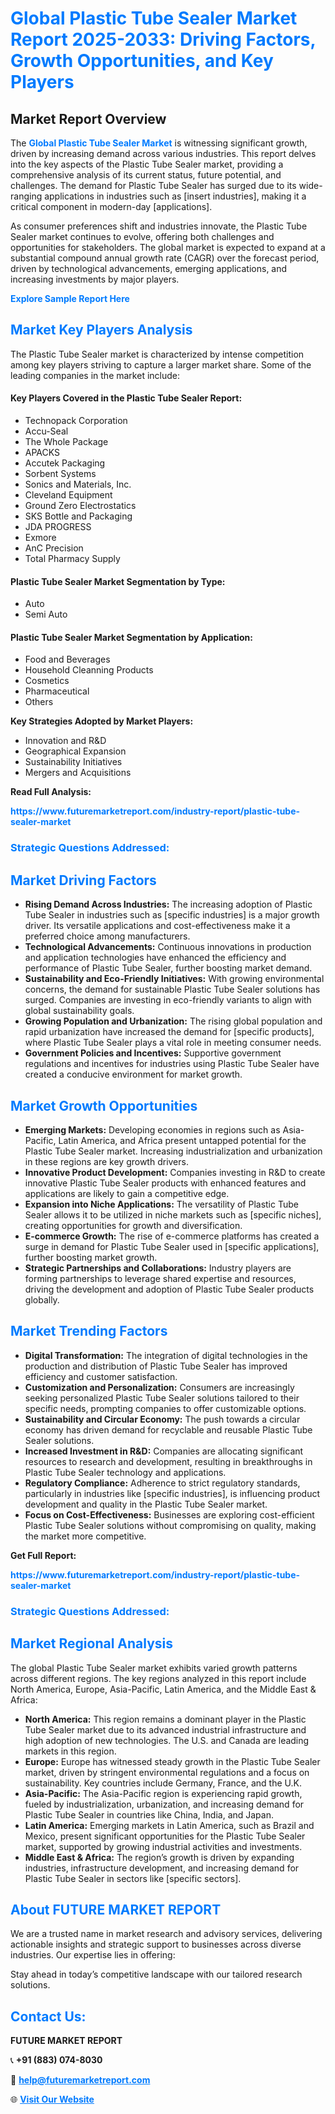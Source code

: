 <h1 style="color: #007BFF;">Global Plastic Tube Sealer Market Report 2025-2033: Driving Factors, Growth Opportunities, and Key Players</h1>

<section id="overview">
<h2>Market Report Overview</h2>
<p>The <a href="https://www.futuremarketreport.com/industry-report/plastic-tube-sealer-market" style="color: #007BFF; text-decoration: none;"><strong>Global Plastic Tube Sealer Market</strong></a> is witnessing significant growth, driven by increasing demand across various industries. This report delves into the key aspects of the Plastic Tube Sealer market, providing a comprehensive analysis of its current status, future potential, and challenges. The demand for Plastic Tube Sealer has surged due to its wide-ranging applications in industries such as [insert industries], making it a critical component in modern-day [applications].</p>
<p>As consumer preferences shift and industries innovate, the Plastic Tube Sealer market continues to evolve, offering both challenges and opportunities for stakeholders. The global market is expected to expand at a substantial compound annual growth rate (CAGR) over the forecast period, driven by technological advancements, emerging applications, and increasing investments by major players.</p>
</section>

<section id="overview">
<p><a href="https://www.futuremarketreport.com/request-sample/reportId=56151" style="color: #007BFF; text-decoration: none;"><strong>Explore Sample Report Here</strong></a></p>
</section>

<section id="key-players">
<h2 style="color: #007BFF;">Market Key Players Analysis</h2>
<p>The Plastic Tube Sealer market is characterized by intense competition among key players striving to capture a larger market share. Some of the leading companies in the market include:</p>
<h4>Key Players Covered in the Plastic Tube Sealer Report:</h4>
<ul><li>Technopack Corporation</li><li>Accu-Seal</li><li>The Whole Package</li><li>APACKS</li><li>Accutek Packaging</li><li>Sorbent Systems</li><li>Sonics and Materials, Inc.</li><li>Cleveland Equipment</li><li>Ground Zero Electrostatics</li><li>SKS Bottle and Packaging</li><li>JDA PROGRESS</li><li>Exmore</li><li>AnC Precision</li><li>Total Pharmacy Supply</li></ul>
<h4>Plastic Tube Sealer Market Segmentation by Type:</h4>
<ul><li>Auto</li><li>Semi Auto</li></ul>

<h4>Plastic Tube Sealer Market Segmentation by Application:</h4>
<ul><li>Food and Beverages</li><li>Household Cleanning Products</li><li>Cosmetics</li><li>Pharmaceutical</li><li>Others</li></ul>
<p><strong>Key Strategies Adopted by Market Players:</strong></p>
<ul>
<li>Innovation and R&D</li>
<li>Geographical Expansion</li>
<li>Sustainability Initiatives</li>
<li>Mergers and Acquisitions</li>
</ul>
</section>

<section>
<p><strong>Read Full Analysis: </strong></p><a href="https://www.futuremarketreport.com/industry-report/plastic-tube-sealer-market" style="color: #007BFF; text-decoration: none;"><strong>https://www.futuremarketreport.com/industry-report/plastic-tube-sealer-market</strong></a>
<h3 style="color: #007BFF;">Strategic Questions Addressed:</h3>
</section>

<section id="driving-factors">
<h2 style="color: #007BFF;">Market Driving Factors</h2>
<ul>
<li><strong>Rising Demand Across Industries:</strong> The increasing adoption of Plastic Tube Sealer in industries such as [specific industries] is a major growth driver. Its versatile applications and cost-effectiveness make it a preferred choice among manufacturers.</li>
<li><strong>Technological Advancements:</strong> Continuous innovations in production and application technologies have enhanced the efficiency and performance of Plastic Tube Sealer, further boosting market demand.</li>
<li><strong>Sustainability and Eco-Friendly Initiatives:</strong> With growing environmental concerns, the demand for sustainable Plastic Tube Sealer solutions has surged. Companies are investing in eco-friendly variants to align with global sustainability goals.</li>
<li><strong>Growing Population and Urbanization:</strong> The rising global population and rapid urbanization have increased the demand for [specific products], where Plastic Tube Sealer plays a vital role in meeting consumer needs.</li>
<li><strong>Government Policies and Incentives:</strong> Supportive government regulations and incentives for industries using Plastic Tube Sealer have created a conducive environment for market growth.</li>
</ul>
</section>

<section id="growth-opportunities">
<h2 style="color: #007BFF;">Market Growth Opportunities</h2>
<ul>
<li><strong>Emerging Markets:</strong> Developing economies in regions such as Asia-Pacific, Latin America, and Africa present untapped potential for the Plastic Tube Sealer market. Increasing industrialization and urbanization in these regions are key growth drivers.</li>
<li><strong>Innovative Product Development:</strong> Companies investing in R&D to create innovative Plastic Tube Sealer products with enhanced features and applications are likely to gain a competitive edge.</li>
<li><strong>Expansion into Niche Applications:</strong> The versatility of Plastic Tube Sealer allows it to be utilized in niche markets such as [specific niches], creating opportunities for growth and diversification.</li>
<li><strong>E-commerce Growth:</strong> The rise of e-commerce platforms has created a surge in demand for Plastic Tube Sealer used in [specific applications], further boosting market growth.</li>
<li><strong>Strategic Partnerships and Collaborations:</strong> Industry players are forming partnerships to leverage shared expertise and resources, driving the development and adoption of Plastic Tube Sealer products globally.</li>
</ul>
</section>

<section id="trending-factors">
<h2 style="color: #007BFF;">Market Trending Factors</h2>
<ul>
<li><strong>Digital Transformation:</strong> The integration of digital technologies in the production and distribution of Plastic Tube Sealer has improved efficiency and customer satisfaction.</li>
<li><strong>Customization and Personalization:</strong> Consumers are increasingly seeking personalized Plastic Tube Sealer solutions tailored to their specific needs, prompting companies to offer customizable options.</li>
<li><strong>Sustainability and Circular Economy:</strong> The push towards a circular economy has driven demand for recyclable and reusable Plastic Tube Sealer solutions.</li>
<li><strong>Increased Investment in R&D:</strong> Companies are allocating significant resources to research and development, resulting in breakthroughs in Plastic Tube Sealer technology and applications.</li>
<li><strong>Regulatory Compliance:</strong> Adherence to strict regulatory standards, particularly in industries like [specific industries], is influencing product development and quality in the Plastic Tube Sealer market.</li>
<li><strong>Focus on Cost-Effectiveness:</strong> Businesses are exploring cost-efficient Plastic Tube Sealer solutions without compromising on quality, making the market more competitive.</li>
</ul>
</section>

<section>
<p><strong>Get Full Report: </strong></p><a href="https://www.futuremarketreport.com/industry-report/plastic-tube-sealer-market" style="color: #007BFF; text-decoration: none;"><strong>https://www.futuremarketreport.com/industry-report/plastic-tube-sealer-market</strong></a>
<h3 style="color: #007BFF;">Strategic Questions Addressed:</h3>
</section>


<section id="regional-analysis">
<h2 style="color: #007BFF;">Market Regional Analysis</h2>
<p>The global Plastic Tube Sealer market exhibits varied growth patterns across different regions. The key regions analyzed in this report include North America, Europe, Asia-Pacific, Latin America, and the Middle East & Africa:</p>
<ul>
<li><strong>North America:</strong> This region remains a dominant player in the Plastic Tube Sealer market due to its advanced industrial infrastructure and high adoption of new technologies. The U.S. and Canada are leading markets in this region.</li>
<li><strong>Europe:</strong> Europe has witnessed steady growth in the Plastic Tube Sealer market, driven by stringent environmental regulations and a focus on sustainability. Key countries include Germany, France, and the U.K.</li>
<li><strong>Asia-Pacific:</strong> The Asia-Pacific region is experiencing rapid growth, fueled by industrialization, urbanization, and increasing demand for Plastic Tube Sealer in countries like China, India, and Japan.</li>
<li><strong>Latin America:</strong> Emerging markets in Latin America, such as Brazil and Mexico, present significant opportunities for the Plastic Tube Sealer market, supported by growing industrial activities and investments.</li>
<li><strong>Middle East & Africa:</strong> The region’s growth is driven by expanding industries, infrastructure development, and increasing demand for Plastic Tube Sealer in sectors like [specific sectors].</li>
</ul>
</section>

<footer>
<h2 style="color: #007BFF;">About FUTURE MARKET REPORT</h2>
<p>We are a trusted name in market research and advisory services, delivering actionable insights and strategic support to businesses across diverse industries. Our expertise lies in offering:</p>

<p>Stay ahead in today’s competitive landscape with our tailored research solutions.</p>

<h2 style="color: #007BFF;">Contact Us:</h2>
<p><strong>FUTURE MARKET REPORT</strong></p>
<p>📞 <strong>+91 (883) 074-8030</strong></p>
<p>📧 <strong><a href="mailto:help@futuremarketreport.com" style="color: #007BFF;">help@futuremarketreport.com</a></strong></p>
<p>🌐 <strong><a href="https://www.futuremarketreport.com/" style="color: #007BFF;">Visit Our Website</a></strong></p>
</footer>